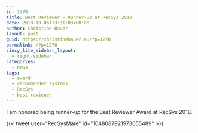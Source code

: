 ```yaml
---
id: 1278
title: Best Reviewer – Runner-Up at RecSys 2018
date: 2018-10-06T13:31:03+00:00
author: Christine Bauer
layout: post
guid: https://christinebauer.eu/?p=1278
permalink: /?p=1278
zincy_lite_sidebar_layout:
  - right-sidebar
categories:
  - news
tags:
  - award
  - recommender systems
  - RecSys
  - best reviewer
---
```

I am honored being runner-up for the Best Reviewer Award at RecSys 2018.

{{< tweet user="RecSysMare" id="1048087921973055489" >}}

